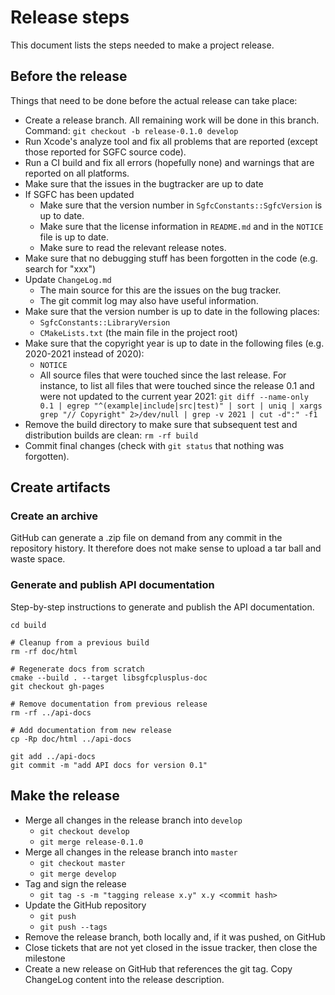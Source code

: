 # Release steps

This document lists the steps needed to make a project release.

## Before the release

Things that need to be done before the actual release can take place:

- Create a release branch. All remaining work will be done in this branch. Command: `git checkout -b release-0.1.0 develop`
- Run Xcode's analyze tool and fix all problems that are reported (except those reported for SGFC source code).
- Run a CI build and fix all errors (hopefully none) and warnings that are reported on all platforms.
- Make sure that the issues in the bugtracker are up to date
- If SGFC has been updated
  - Make sure that the version number in `SgfcConstants::SgfcVersion` is up to date.
  - Make sure that the license information in `README.md` and in the `NOTICE` file is up to date.
  - Make sure to read the relevant release notes.
- Make sure that no debugging stuff has been forgotten in the code (e.g. search for "xxx")
- Update `ChangeLog.md`
  - The main source for this are the issues on the bug tracker.
  - The git commit log may also have useful information.
- Make sure that the version number is up to date in the following places:
  - `SgfcConstants::LibraryVersion`
  - `CMakeLists.txt` (the main file in the project root)
- Make sure that the copyright year is up to date in the following files (e.g.
  2020-2021 instead of 2020):
  - `NOTICE`
  - All source files that were touched since the last release. For instance, to list all files that were touched since the release 0.1 and were not updated to the current year 2021: `git diff --name-only 0.1 | egrep "^(example|include|src|test)" | sort | uniq | xargs grep "// Copyright" 2>/dev/null | grep -v 2021 | cut -d":" -f1`
- Remove the build directory to make sure that subsequent test and distribution builds are clean: `rm -rf build`
- Commit final changes (check with `git status` that nothing was forgotten).

## Create artifacts

### Create an archive

GitHub can generate a .zip file on demand from any commit in the repository history. It therefore does not make sense to upload a tar ball and waste space.

### Generate and publish API documentation

Step-by-step instructions to generate and publish the API documentation.

```
cd build

# Cleanup from a previous build
rm -rf doc/html

# Regenerate docs from scratch
cmake --build . --target libsgfcplusplus-doc
git checkout gh-pages

# Remove documentation from previous release
rm -rf ../api-docs

# Add documentation from new release
cp -Rp doc/html ../api-docs

git add ../api-docs
git commit -m "add API docs for version 0.1"
```

## Make the release

- Merge all changes in the release branch into `develop`
  - `git checkout develop`
  - `git merge release-0.1.0`
- Merge all changes in the release branch into `master`
  - `git checkout master`
  - `git merge develop`
- Tag and sign the release
  - `git tag -s -m "tagging release x.y" x.y <commit hash>`
- Update the GitHub repository
  - `git push`
  - `git push --tags`
- Remove the release branch, both locally and, if it was pushed, on GitHub
- Close tickets that are not yet closed in the issue tracker, then close the milestone
- Create a new release on GitHub that references the git tag. Copy ChangeLog content into the release description.